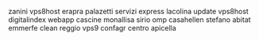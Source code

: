zanini
vps8host
erapra
palazetti
servizi express
lacolina update vps8host
digitalindex
webapp
cascine
monallisa
sirio
omp
casahellen
stefano
abitat
emmerfe
clean
reggio
vps9
confagr
centro
apicella
